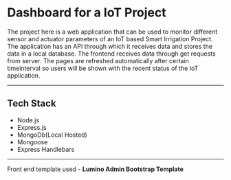 # Dashboard for a IoT Project

The project here is a web application that can be used to monitor different sensor and actuator parameters of an IoT based Smart Irrigation Project. The application has an API through which it receives data and stores the data in a local database. The frontend receives data through get requests from server. The pages are refreshed automatically after certain timeinterval so users will be shown with the recent status of the IoT application.

---

## Tech Stack

- Node.js
- Express.js
- MongoDb(Local Hosted)
- Mongoose
- Express Handlebars

---

Front end template used - **Lumino Admin Bootstrap Template**
